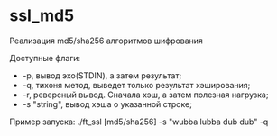 # ssl_md5
Реализация md5/sha256 алгоритмов шифрования

Доступные флаги:
  * -p, вывод эхо(STDIN), а затем результат;
  * -q, тихоня метод, выведет только результат хэширования;
  * -r, реверсный вывод. Сначала хэш, а затем полезная нагрузка;
  * -s "string", вывод хэша о указанной строке;

Пример запуска:
  ./ft_ssl [md5/sha256] -s "wubba lubba dub dub" -q
